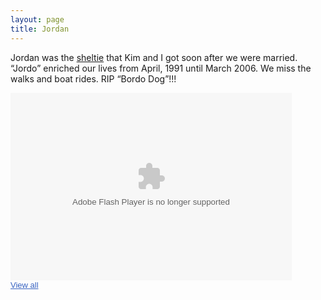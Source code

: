 ```yaml
---
layout: page
title: Jordan
---
```

Jordan was the [sheltie](http://www.wisheltierescue.com/) that Kim and I got soon after we were married.  “Jordo” enriched our lives from April, 1991 until March 2006. We miss the walks and boat rides.  RIP “Bordo Dog”!!!

<div style="width:450px;font-family:arial,sans-serif;font-size:13px;"><div><embed type="application/x-shockwave-flash" src="https://photos.gstatic.com/media/slideshow.swf" width="450" height="300" flashvars="host=picasaweb.google.com&hl=en_US&feat=flashalbum&RGB=0x000000&feed=https%3A%2F%2Fpicasaweb.google.com%2Fdata%2Ffeed%2Fapi%2Fuser%2F107081804861686762583%2Falbumid%2F5838282857607638289%3Falt%3Drss%26kind%3Dphoto%26authkey%3DGv1sRgCK7CsIenmeC-2gE%26hl%3Den_US" pluginspage="http://www.macromedia.com/go/getflashplayer"></embed></div><span style="float:left;"><a href="https://picasaweb.google.com/107081804861686762583/Jordan?authuser=0&authkey=Gv1sRgCK7CsIenmeC-2gE&feat=flashalbum" style="color:#3964c2">View all</a></span></div>
